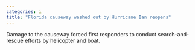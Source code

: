 ```yaml
---
categories: i
title: "Florida causeway washed out by Hurricane Ian reopens"
---
```

Damage to the causeway forced first responders to conduct search-and-rescue efforts by helicopter and boat.